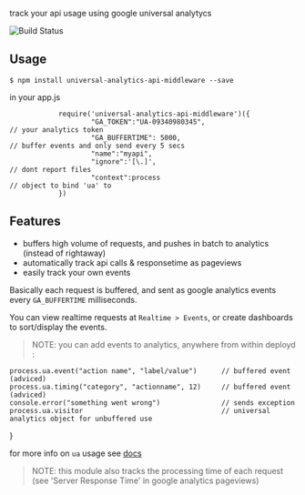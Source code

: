 track your api usage using google universal analytycs 

![Build Status](https://travis-ci.org/--js.svg?branch=master)

## Usage

    $ npm install universal-analytics-api-middleware --save

in your app.js

                require('universal-analytics-api-middleware')({
                        "GA_TOKEN":"UA-09340980345",                     // your analytics token
                        "GA_BUFFERTIME": 5000,                           // buffer events and only send every 5 secs
                        "name":"myapi", 
                        "ignore":'[\.]',                                 // dont report files
                        "context":process                                // object to bind 'ua' to
                })


## Features

* buffers high volume of requests, and pushes in batch to analytics (instead of rightaway)
* automatically track api calls & responsetime as pageviews
* easily track your own events

Basically each request is buffered, and sent as google analytics events every `GA_BUFFERTIME` milliseconds.

You can view realtime requests at `Realtime > Events`,  or create dashboards to sort/display the events.

> NOTE: you can add events to analytics,  anywhere from within deployd :

    process.ua.event("action name", "label/value")      // buffered event (adviced)
    process.ua.timing("category", "actionname", 12)     // buffered event (adviced)
    console.error("something went wrong")               // sends exception 
    process.ua.visitor                                  // universal analytics object for unbuffered use 

}

for more info on `ua` usage see [docs](https://npmjs.org/package/universal-analytics)

> NOTE: this module also tracks the processing time of each request (see 'Server Response Time' in google analytics pageviews)
